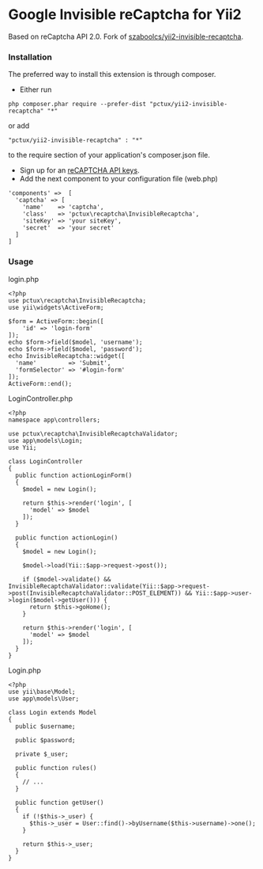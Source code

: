 # Google Invisible reCaptcha for Yii2
Based on reCaptcha API 2.0. Fork of [szaboolcs/yii2-invisible-recaptcha](https://github.com/szaboolcs/yii2-invisible-recaptcha).

### Installation
The preferred way to install this extension is through composer.

- Either run

`php composer.phar require --prefer-dist "pctux/yii2-invisible-recaptcha" "*"`

or add

`"pctux/yii2-invisible-recaptcha" : "*"`

to the require section of your application's composer.json file.

- Sign up for an [reCAPTCHA API keys](https://www.google.com/recaptcha/admin#createsite).
- Add the next component to your configuration file (web.php)

```
'components' =>  [
  'captcha' => [
    'name'    => 'captcha',
    'class'   => 'pctux\recaptcha\InvisibleRecaptcha',
    'siteKey' => 'your siteKey',
    'secret'  => 'your secret'
  ]
]
```
### Usage

login.php

```
<?php
use pctux\recaptcha\InvisibleRecaptcha;
use yii\widgets\ActiveForm;

$form = ActiveForm::begin([
	'id' => 'login-form'
]);
echo $form->field($model, 'username');
echo $form->field($model, 'password');
echo InvisibleRecaptcha::widget([
  'name'         => 'Submit',
  'formSelector' => '#login-form'
]);
ActiveForm::end();
```

LoginController.php

```
<?php
namespace app\controllers;

use pctux\recaptcha\InvisibleRecaptchaValidator;
use app\models\Login;
use Yii;

class LoginController
{
  public function actionLoginForm()
  {
    $model = new Login();
    
    return $this->render('login', [
      'model' => $model
    ]);
  }

  public function actionLogin()
  {
    $model = new Login();

    $model->load(Yii::$app->request->post());

    if ($model->validate() && InvisibleRecaptchaValidator::validate(Yii::$app->request->post(InvisibleRecaptchaValidator::POST_ELEMENT)) && Yii::$app->user->login($model->getUser())) {
      return $this->goHome();
    }

    return $this->render('login', [
      'model' => $model
    ]);
  }
}
```

Login.php

```
<?php
use yii\base\Model;
use app\models\User;

class Login extends Model
{
  public $username;

  public $password;

  private $_user;

  public function rules()
  {
    // ...
  }

  public function getUser()
  {
    if (!$this->_user) {
      $this->_user = User::find()->byUsername($this->username)->one();
    }
    
    return $this->_user;
  }
}
```
